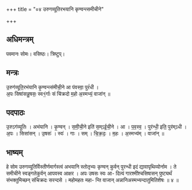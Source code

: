 +++
title = "०४ उरुगव्यूतिरभयानि कृण्वन्त्समीचीने"

+++
## अधिमन्त्रम्
पवमानः सोमः। वसिष्ठः। त्रिष्टुप्।

## मन्त्रः
उ॒रुग॑व्यूति॒रभ॑यानि कृ॒ण्वन्त्स॑मीची॒ने आ प॑वस्वा॒ पुरं॑धी ।  
अ॒पः सिषा॑सन्नु॒षसः॒ स्व१॒॑र्गाः सं चि॑क्रदो म॒हो अ॒स्मभ्यं॒ वाजा॑न् ॥

## पदपाठः
उ॒रुऽग॑व्यूतिः । अभ॑यानि । कृ॒ण्वन् । स॒मी॒ची॒ने इति॑ स॒म्ऽई॒ची॒ने । आ । प॒व॒स्व॒ । पुर॑न्धी॒ इति॒ पुर॑म्ऽधी ।  
अ॒पः । सिसा॑सन् । उ॒षसः॑ । स्वः॑ । गाः । सम् । चि॒क्र॒दः॒ । म॒हः । अ॒स्मभ्य॑म् । वाजा॑न् ॥

## भाष्यम्
हे सोम उरुगव्यूतिर्विस्तीर्णमार्गस्त्वं अभयानि स्तोतृभ्यः कृण्वन् कुर्वन् पुरन्धी इदं द्यावापृथिव्योर्नाम । ते समीचीने स्वङ्गतेकुर्वन् आपवस्व आक्षर । अपः उषसः स्वः आ- दित्यं गारश्मींश्चसिषासन् पुष्ट्यर्थं संभक्तुमिच्छन् संचिक्रदः सरन्दसे । महोमहतः महा- न्ति वाजान् अन्नानिअस्मभ्यन्दातुमितिशेषः ॥ ४ ॥